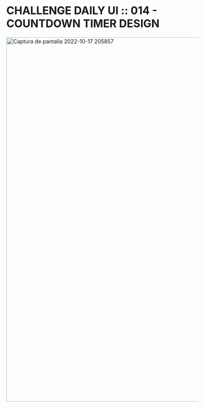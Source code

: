 # CHALLENGE DAILY UI :: 014 - COUNTDOWN TIMER DESIGN

<img width="953" alt="Captura de pantalla 2022-10-17 205857" src="https://user-images.githubusercontent.com/6808728/196260907-f6557b4d-0a22-460e-8a02-a4aca9ac84a8.png">


